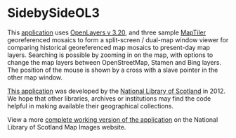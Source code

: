 SidebySideOL3
==============================

This <a href="https://geo.nls.uk/maps/dev/NLSSideBySideOL3/index.html">application</a> uses <a href="https://openlayers.org/">OpenLayers v 3.20</a>, and three sample <a href="https://www.maptiler.com/">MapTiler</a> georeferenced mosaics to form a split-screen / dual-map window viewer for comparing historical georeferenced map mosaics to present-day map layers. Searching is possible by zooming in on the map, with options to change the map layers between OpenStreetMap, Stamen and Bing layers. The position of the mouse is shown by a cross with a slave pointer in the other map window.

<a href="https://geo.nls.uk/maps/dev/NLSSideBySideOL3/index.html">This application</a> was developed by the <a href="https://www.nls.uk">National Library of Scotland<a> in 2012. We hope that other libraries, archives or institutions may find the code helpful in making available their geographical collections.

View a more <a href="https://maps.nls.uk/geo/explore/side-by-side/">complete working version of the application</a> on the National Library of Scotland Map Images website.
